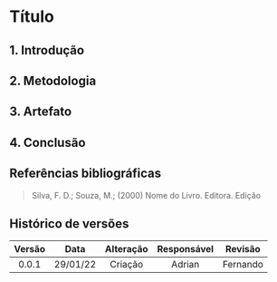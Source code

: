 # Título

## 1. Introdução

<p style="text-indent: 20px; text-align: justify">

</p>

## 2. Metodologia

<p style="text-indent: 20px; text-align: justify">

</p>

## 3. Artefato

<p style="text-indent: 20px; text-align: justify">

</p>

<p style="text-indent: 20px; text-align: justify">

</p>

## 4. Conclusão

<p style="text-indent: 20px; text-align: justify">

</p>

## Referências bibliográficas

> Silva, F. D.; Souza, M.; (2000) Nome do Livro. Editora. Edição

## Histórico de versões

Versão|Data|Alteração|Responsável|Revisão|
:-:|:-:|:-:|:-:|:-:|
0.0.1|29/01/22|Criação|Adrian|Fernando|
